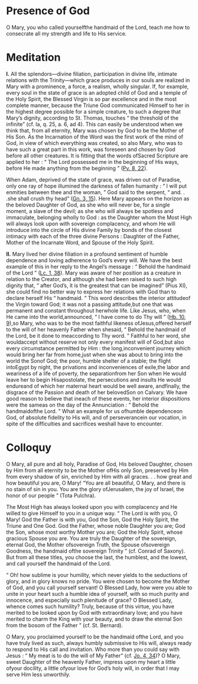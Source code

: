 # Presence of God

O Mary, you who called yourselfthe handmaid of the Lord, teach me how to consecrate all my strength and life to His service.

# Meditation

**I.** All the splendors—divine filiation, participation in divine life, intimate relations with the Trinity—which grace produces in our souls are realized in Mary with a prominence, a force, a realism, wholly singular. If, for example, every soul in the state of grace is an adopted child of God and a temple of the Holy Spirit, the Blessed Virgin is so par excellence and in the most complete manner, because the Triune God communicated Himself to her in the highest degree possible for a simple creature, to such a degree that Mary’s dignity, according to St. Thomas, touches “ the threshold of the infinite” (cf. Ia, q. 25, a. 6, ad 4). This can easily be understood when we think that, from all eternity, Mary was chosen by God to be the Mother of His Son. As the Incarnation of the Word was the first work of the mind of God, in view of which everything was created, so also Mary, who was to have such a great part in this work, was foreseen and chosen by God before all other creatures. It is fitting that the words ofSacred Scripture are applied to her : “ The Lord possessed me in the beginning of His ways, before He made anything from the beginning ” ([Pv. 8, 22](https://vulgata.online/bible/Pv.8?ed=DR2&vfn=DR2.Pv.8.22:vs)).

When Adam, deprived of the state of grace, was driven out of Paradise, only one ray of hope illumined the darkness of fallen humanity : “ I will put enmities between thee and the woman, ” God said to the serpent, “ and. . .she shall crush thy head” ([Gn. 3, 15](https://vulgata.online/bible/Gn.3?ed=DR2&vfn=DR2.Gn.3.15:vs)). Here Mary appears on the horizon as the beloved Daughter of God, as she who will never be, for a single moment, a slave of the devil; as she who will always be spotless and immaculate, belonging wholly to God : as the Daughter whom the Most High will always look upon with sovereign complacency, and whom He will introduce into the circle of His divine Family by bonds of the closest intimacy with each of the three divine Persons : Daughter of the Father, Mother of the Incarnate Word, and Spouse of the Holy Spirit.

**II.** Mary lived her divine filiation in a profound sentiment of humble dependence and loving adherence to God’s every will. We have the best example of this in her reply to the Angel’s message : “ Behold the handmaid of the Lord ” ([Lc. 1, 38](https://vulgata.online/bible/Lc.1?ed=DR2&vfn=DR2.Lc.1.38:vs)). Mary was aware of her position as a creature in relation to the Creator, and although she had been raised to such high dignity that, “ after God’s, it is the greatest that can be imagined” (Pius XI), she could find no better way to express her relations with God than to declare herself His “ handmaid. ” This word describes the interior attitudeof the Virgin toward God; it was not a passing attitude,but one that was permanent and constant throughout herwhole life. Like Jesus, who, when He came into the world,announced, “ I have come to do Thy will ” ([Hb. 10, 9](https://vulgata.online/bible/Hb.10?ed=DR2&vfn=DR2.Hb.10.9:vs)),so Mary, who was to be the most faithful likeness ofJesus,offered herself to the will of her heavenly Father when shesaid, “ Behold the handmaid of the Lord, be it done to meaccording to Thy word. ” Faithful to her word, she wouldaccept without reserve not only every manifest will of God,but also every circumstance permitted by Him : the long,inconvenient journey which would bring her far from home,just when she was about to bring into the world the Sonof God; the poor, humble shelter of a stable; the flight intoEgypt by night, the privations and inconveniences of exile,the labor and weariness of a life of poverty, the separationfrom her Son when He would leave her to begin Hisapostolate, the persecutions and insults He would endureand of which her maternal heart would be well aware, andfinally, the disgrace of the Passion and death of her belovedSon on Calvary. We have good reason to believe that ineach of these events, her interior dispositions were the sameas on the day of the Annunciation : “ Behold the handmaidofthe Lord. ” What an example for us ofhumble dependenceon God, of absolute fidelity to His will, and of perseverancein our vocation, in spite of the difficulties and sacrifices weshall have to encounter.

# Colloquy

O Mary, all pure and all holy, Paradise of God, His beloved Daughter, chosen by Him from all eternity to be the Mother ofHis only Son, preserved by Him from every shadow of sin, enriched by Him with all graces. . . how great and how beautiful you are, O Mary! “You are all beautiful, O Mary, and there is no stain of sin in you. You are the glory ofJerusalem, the joy of Israel, the honor of our people ” (Tota Pulchra).

The Most High has always looked upon you with complacency and He willed to give Himself to you in a unique way. “ The Lord is with you, O Mary! God the Father is with you, God the Son, God the Holy Spirit, the Triune and One God. God the Father, whose noble Daughter you are; God the Son, whose most worthy Mother you are; God the Holy Spirit, whose gracious Spouse you are. You are truly the Daughter of the sovereign, eternal God, the Mother ofsovereign Truth, the Spouse ofsovereign Goodness, the handmaid ofthe sovereign Trinity ” (cf. Conrad of Saxony). But from all these titles, you choose the last, the humblest, and the lowest, and call yourself the handmaid of the Lord.

“ Oh! how sublime is your humility, which never yields to the seductions of glory, and in glory knows no pride. You were chosen to become the Mother of God, and you call yourself servant! O Blessed Lady, how were you able to unite in your heart such a humble idea of yourself, with so much purity and innocence, and especially such plenitude of grace? O Blessed Lady, whence comes such humility? Truly, because of this virtue, you have merited to be looked upon by God with extraordinary love; and you have merited to charm the King with your beauty, and to draw the eternal Son from the bosom of the Father ” (cf. St. Bernard).

O Mary, you proclaimed yourself to be the handmaid ofthe Lord, and you have truly lived as such, always humbly submissive to His will, always ready to respond to His call and invitation. Who more than you could say with Jesus : “ My meat is to do the will of My Father” (cf. [Jo. 4, 34](https://vulgata.online/bible/Jo.4?ed=DR2&vfn=DR2.Jo.4.34:vs))? O Mary, sweet Daughter of the heavenly Father, impress upon my heart a little ofyour docility, a little ofyour love for God’s holy will, in order that I may serve Him less unworthily.
